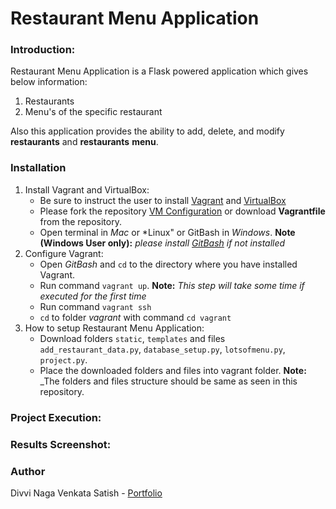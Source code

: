 # Restaurant Menu Application

### Introduction:

Restaurant Menu Application is a Flask powered application which gives below information:
   1. Restaurants
   2. Menu's of the specific restaurant

Also this application provides the ability to add, delete, and modify **restaurants** and **restaurants** **menu**.

### Installation

1. Install Vagrant and VirtualBox:
    - Be sure to instruct the user to install [Vagrant](https://www.vagrantup.com/downloads.html) and [VirtualBox](https://www.virtualbox.org/wiki/Downloads)
    - Please fork the repository [VM Configuration](https://github.com/SatishDivvi/fullstack-nanodegree-vm) or download **Vagrantfile** from the repository.
    - Open terminal in *Mac* or *Linux" or GitBash in *Windows*. **Note (Windows User only):** _please install [GitBash](https://git-scm.com/downloads) if not installed_
2. Configure Vagrant:
    - Open *GitBash* and `cd` to the directory where you have installed Vagrant.
    - Run command `vagrant up`. **Note:** _This step will take some time if executed for the first time_
    - Run command `vagrant ssh`
    - `cd` to folder _vagrant_ with command `cd vagrant`
3. How to setup Restaurant Menu Application:
    - Download folders `static`, `templates` and files `add_restaurant_data.py`, `database_setup.py`, `lotsofmenu.py`, `project.py`.
    - Place the downloaded folders and files into vagrant folder. **Note:** _The folders and files structure should be same as seen in this repository.
### Project Execution:



### Results Screenshot:



### Author

Divvi Naga Venkata Satish - [Portfolio](https://satishdivvi.github.io)

